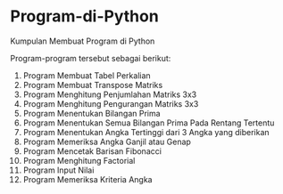 # Program-di-Python
Kumpulan Membuat Program di Python

Program-program tersebut sebagai berikut:
1. Program Membuat Tabel Perkalian 
2. Program Membuat Transpose Matriks
3. Program Menghitung Penjumlahan Matriks 3x3
4. Program Menghitung Pengurangan Matriks 3x3
5. Program Menentukan Bilangan Prima
6. Program Menentukan Semua Bilangan Prima Pada Rentang Tertentu
7. Program Menentukan Angka Tertinggi dari 3 Angka yang diberikan
8. Program Memeriksa Angka Ganjil atau Genap
9. Program Mencetak Barisan Fibonacci
10. Program Menghitung Factorial
11. Program Input Nilai
12. Program Memeriksa Kriteria Angka
